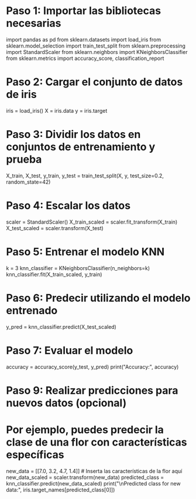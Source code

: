 # Paso 1: Importar las bibliotecas necesarias
import pandas as pd
from sklearn.datasets import load_iris
from sklearn.model_selection import train_test_split
from sklearn.preprocessing import StandardScaler
from sklearn.neighbors import KNeighborsClassifier
from sklearn.metrics import accuracy_score, classification_report

# Paso 2: Cargar el conjunto de datos de iris
iris = load_iris()
X = iris.data
y = iris.target

# Paso 3: Dividir los datos en conjuntos de entrenamiento y prueba
X_train, X_test, y_train, y_test = train_test_split(X, y, test_size=0.2, random_state=42)

# Paso 4: Escalar los datos
scaler = StandardScaler()
X_train_scaled = scaler.fit_transform(X_train)
X_test_scaled = scaler.transform(X_test)

# Paso 5: Entrenar el modelo KNN
k = 3
knn_classifier = KNeighborsClassifier(n_neighbors=k)
knn_classifier.fit(X_train_scaled, y_train)

# Paso 6: Predecir utilizando el modelo entrenado
y_pred = knn_classifier.predict(X_test_scaled)

# Paso 7: Evaluar el modelo
accuracy = accuracy_score(y_test, y_pred)
print("Accuracy:", accuracy)

# Paso 9: Realizar predicciones para nuevos datos (opcional)
# Por ejemplo, puedes predecir la clase de una flor con características específicas
new_data = [[7.0, 3.2, 4.7, 1.4]]  # Inserta las características de la flor aquí
new_data_scaled = scaler.transform(new_data)
predicted_class = knn_classifier.predict(new_data_scaled)
print("\nPredicted class for new data:", iris.target_names[predicted_class[0]])
